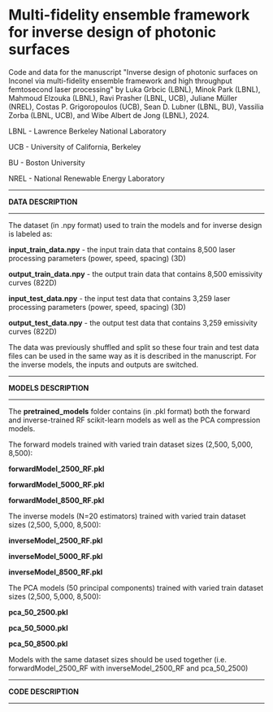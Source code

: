 # Multi-fidelity ensemble framework for inverse design of photonic surfaces
Code and data for the manuscript "Inverse design of photonic surfaces on Inconel via multi-fidelity ensemble framework and high throughput femtosecond laser processing" by Luka Grbcic (LBNL), Minok Park (LBNL), Mahmoud Elzouka (LBNL), Ravi Prasher (LBNL, UCB), Juliane Müller (NREL), Costas P. Grigoropoulos (UCB), Sean D. Lubner (LBNL, BU), Vassilia Zorba (LBNL, UCB), and Wibe Albert de Jong (LBNL), 2024.

LBNL - Lawrence Berkeley National Laboratory

UCB - University of California, Berkeley

BU - Boston University

NREL - National Renewable Energy Laboratory


_______
**DATA DESCRIPTION**
_______
The dataset (in .npy format) used to train the models and for inverse design is labeled as:


**input_train_data.npy** - the input train data that contains 8,500 laser processing parameters (power, speed, spacing) (3D) 

**output_train_data.npy** - the output train data that contains 8,500 emissivity curves (822D)

**input_test_data.npy** - the input test data that contains 3,259 laser processing parameters (power, speed, spacing) (3D) 

**output_test_data.npy** - the output test data that contains 3,259 emissivity curves (822D)

The data was previously shuffled and split so these four train and test data files can be used in the same way as it is described in the manuscript.
For the inverse models, the inputs and outputs are switched.
_______
**MODELS DESCRIPTION**
_______
The **pretrained_models** folder contains (in .pkl format) both the forward and inverse-trained RF scikit-learn models as well as the PCA compression models.

The forward models trained with varied train dataset sizes (2,500, 5,000, 8,500):

**forwardModel_2500_RF.pkl**

**forwardModel_5000_RF.pkl**

**forwardModel_8500_RF.pkl**

The inverse models (N=20 estimators) trained with varied train dataset sizes (2,500, 5,000, 8,500):

**inverseModel_2500_RF.pkl**

**inverseModel_5000_RF.pkl**

**inverseModel_8500_RF.pkl**

The PCA models (50 principal components) trained with varied train dataset sizes (2,500, 5,000, 8,500):

**pca_50_2500.pkl**

**pca_50_5000.pkl**

**pca_50_8500.pkl**

Models with the same dataset sizes should be used together (i.e. forwardModel_2500_RF with inverseModel_2500_RF and pca_50_2500)
_______
**CODE DESCRIPTION**
_______



